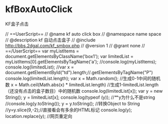 # kfBoxAutoClick
KF盒子点击

// ==UserScript==
// @name        kf auto click box
// @namespace   name space
// @description kf 自动点击盒子
// @include     http://bbs.2dgal.com/kf_smbox.php
// @version     1
// @grant       none
// ==/UserScript==
var myListItems = document.getElementsByClassName('box1');
var limitedList = myListItems[0].getElementsByTagName('a');
//console.log(myListItems);
console.log(limitedList);
//var x = document.getElementById("td").length;//.getElementsByTagName("P")
console.log(limitedList.length);
var x = Math.random(); //生成0-1中间的随机数
x = Math.ceil(Math.abs(x) * limitedList.length) //生成1-limitedList.length（还没有点击的盒子数目）中的随机数
console.log(limitedList[x]);
var y = new String();
y = limitedList[x];
console.log(typeof (y)); //艹y为什么不是string
//console.log(y.toString());
y = y.toString(); //转换Object to String
//y=y.slice(9,-2);//直接看会有多余的HTML标记
console.log(y);
location.replace(y); //网页重定向
